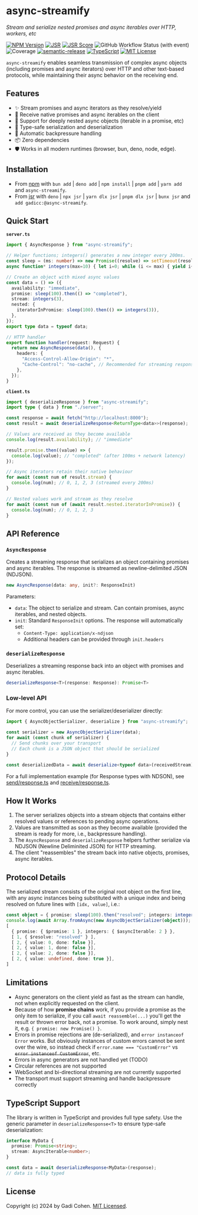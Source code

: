 # async-streamify

_Stream and serialize nested promises and async iterables over HTTP, workers,
etc_

[![NPM Version](https://img.shields.io/npm/v/async-streamify?logo=npm)](https://www.npmjs.com/package/async-streamify)
[![JSR](https://jsr.io/badges/@gadicc/async-streamify)](https://jsr.io/@gadicc/async-streamify)
[![JSR Score](https://jsr.io/badges/@gadicc/async-streamify/score)](https://jsr.io/@gadicc/async-streamify)
![GitHub Workflow Status (with event)](https://img.shields.io/github/actions/workflow/status/gadicc/async-streamify/release.yml)
![Coverage](https://img.shields.io/endpoint?url=https://gist.githubusercontent.com/gadicc/0dce97d506b630be1f1d601a9906de5c/raw/async-streamify-lcov-coverage.json)
[![semantic-release](https://img.shields.io/badge/%20%20%F0%9F%93%A6%F0%9F%9A%80-semantic--release-e10079.svg)](https://github.com/semantic-release/semantic-release)
[![TypeScript](https://img.shields.io/badge/%3C%2F%3E-TypeScript-%230074c1.svg)](http://www.typescriptlang.org/)
[![MIT License](https://img.shields.io/badge/license-MIT-blue.svg)](./LICENSE)

`async-streamify` enables seamless transmission of complex async objects
(including promises and async iterators) over HTTP and other text-based
protocols, while maintaining their async behavior on the receiving end.

## Features

- ✨ Stream promises and async iterators as they resolve/yield
- 🚀 Receive native promises and async iterables on the client
- 🔄 Support for deeply nested async objects (iterable in a promise, etc)
- 🎯 Type-safe serialization and deserialization
- 🌊 Automatic backpressure handling
- 📦 Zero dependencies
- 🛡️ Works in all modern runtimes (browser, bun, deno, node, edge).

## Installation

- From [npm](https://www.npmjs.com/package/async-streamify) with `bun add` |
  `deno add` | `npm install` | `pnpm add` | `yarn add` and `async-streamify`.
- From [jsr](https://jsr.io/@gadicc/async-streamify) with `deno` | `npx jsr` |
  `yarn dlx jsr` | `pnpm dlx jsr` | `bunx jsr` and
  `add gadicc:@async-streamify`.

## Quick Start

**`server.ts`**

```typescript
import { AsyncResponse } from "async-streamify";

// Helper functions; integers() generates a new integer every 200ms.
const sleep = (ms: number) => new Promise((resolve) => setTimeout(resolve, ms)); // deno-fmt-ignore
async function* integers(max=10) { let i=0; while (i <= max) { yield i++; await sleep(200); }}

// Create an object with mixed async values
const data = () => ({
  availability: "immediate",
  promise: sleep(100).then(() => "completed"),
  stream: integers(3),
  nested: {
    iteratorInPromise: sleep(100).then(() => integers(3)),
  },
});
export type data = typeof data;

// HTTP handler
export function handler(request: Request) {
  return new AsyncResponse(data(), {
    headers: {
      "Access-Control-Allow-Origin": "*",
      "Cache-Control": "no-cache", // Recommended for streaming responses
    },
  });
}
```

**`client.ts`**

```typescript
import { deserializeResponse } from "async-streamify";
import type { data } from "./server";

const response = await fetch("http://localhost:8000");
const result = await deserializeResponse<ReturnType<data>>(response);

// Values are received as they become available
console.log(result.availability); // "immediate"

result.promise.then((value) => {
  console.log(value); // "completed" (after 100ms + network latency)
});

// Async iterators retain their native behaviour
for await (const num of result.stream) {
  console.log(num); // 0, 1, 2, 3 (streamed every 200ms)
}

// Nested values work and stream as they resolve
for await (const num of (await result.nested.iteratorInPromise)) {
  console.log(num); // 0, 1, 2, 3
}
```

## API Reference

### `AsyncResponse`

Creates a streaming response that serializes an object containing promises and
async iterables. The response is streamed as newline-delimited JSON (NDJSON).

```typescript
new AsyncResponse(data: any, init?: ResponseInit)
```

Parameters:

- `data`: The object to serialize and stream. Can contain promises, async
  iterables, and nested objects.
- `init`: Standard `ResponseInit` options. The response will automatically set:
  - `Content-Type: application/x-ndjson`
  - Additional headers can be provided through `init.headers`

### `deserializeResponse`

Deserializes a streaming response back into an object with promises and async
iterables.

```typescript
deserializeResponse<T>(response: Response): Promise<T>
```

### Low-level API

For more control, you can use the serializer/deserializer directly:

```typescript
import { AsyncObjectSerializer, deserialize } from "async-streamify";

const serializer = new AsyncObjectSerializer(data);
for await (const chunk of serializer) {
  // Send chunks over your transport
  // Each chunk is a JSON object that should be serialized
}

const deserializedData = await deserialize<typeof data>(receivedStream);
```

For a full implementation example (for Response types with NDSON), see
[send/response.ts](./lib/send/response.ts) and
[receive/response.ts](./lib/receive/response.ts).

## How It Works

1. The server serializes objects into a stream objects that contains either
   resolved values or references to pending async operations.
2. Values are transmitted as soon as they become available (provided the stream
   is ready for more, i.e., backpressure handling).
3. The `AsyncResponse` and `deserializeResponse` helpers further serialize via
   NDJSON (Newline Deliminited JSON) for HTTP streaming.
4. The client "reassembles" the stream back into native objects, promises, async
   iterables.

## Protocol Details

The serialized stream consists of the original root object on the first line,
with any async instances being substituted with a unique index and being
resolved on future lines with `[idx, value]`, i.e.:

```typescript
const object = { promise: sleep(100).then("resolved"; integers: integers(2) };
console.log(await Array.fromAsync(new AsyncObjectSerializer(object)));
[
  { promise: { $promise: 1 }, integers: { $asyncIterable: 2 } },
  [ 1, { $resolve: "resolved" } ],
  [ 2, { value: 0, done: false }],
  [ 2, { value: 1, done: false }],
  [ 2, { value: 2, done: false }],
  [ 2, { value: undefined, done: true }],
]
```

## Limitations

- Async generators on the client yield as fast as the stream can handle, not
  when explicitly requested on the client.
- Because of how **promise chains** work, if you provide a promise as the only
  item to serialize, if you call `await reassemble(...)` you'll get the result
  or thrown error back, not a promise. To work around, simply nest it, e.g.
  `{ promise: new Promise() }`.
- Errors in promise rejections are (de-serialized), and `error instanceof Error`
  works. But obviously instances of custom errors cannot be sent over the wire,
  so instead check if `error.name === "CustomError"` vs
  ~~`error instanceof CustomError`~~, etc.
- Errors in async generators are not handled yet (TODO)
- Circular references are not supported
- WebSocket and bi-directional streaming are not currently supported
- The transport must support streaming and handle backpressure correctly

## TypeScript Support

The library is written in TypeScript and provides full type safety. Use the
generic parameter in `deserializeResponse<T>` to ensure type-safe
deserialization:

```typescript
interface MyData {
  promise: Promise<string>;
  stream: AsyncIterable<number>;
}

const data = await deserializeResponse<MyData>(response);
// data is fully typed
```

## License

Copyright (c) 2024 by Gadi Cohen. [MIT Licensed](./LICENSE.txt).
